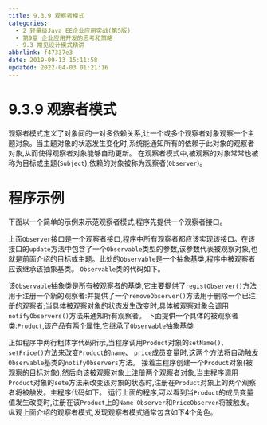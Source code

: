 ```yaml
---
title: 9.3.9 观察者模式
categories: 
  - 2 轻量级Java EE企业应用实战(第5版)
  - 第9章 企业应用开发的思考和策略
  - 9.3 常见设计模式精讲
abbrlink: f47337e3
date: 2019-09-13 15:11:58
updated: 2022-04-03 01:21:16
---
```

# 9.3.9 观察者模式 #
观察者模式定义了对象间的一对多依赖关系,让一个或多个观察者对象观察一个主题对象。当主题对象的状态发生变化时,系统能通知所有的依赖于此对象的观察者对象,从而使得观察者对象能够自动更新。
在观察者模式中,被观察的对象常常也被称为目标或主题(`Subject`),依赖的对象被称为观察者(`Observer`)。
# 程序示例 #
下面以一个简单的示例来示范观察者模式,程序先提供一个观察者接口。





上面`Observer`接口是一个观察者接口,程序中所有观察者都应该实现该接口。在该接口的`update`方法中包含了一个`Observable`类型的参数,该参数代表被观察对象,也就是前面介绍的目标或主题。此处的`Observable`是一个抽象基类,程序中被观察者应该继承该抽象基类。 `Observable`类的代码如下。





该`Observable`抽象类是所有被观察者的基类,它主要提供了`registObserver()`方法用于注册一个新的观察者:并提供了一个`removeObserver()`方法用于删除一个已注册的观察者;当具体被观察对象的状态发生改变时,具体被观察对象会调用`notifyObservers()`方法来通知所有观察者。
下面提供一个具体的被观察者类:`Product`,该产品有两个属性,它继承了`Observable`抽象基类





正如程序中两行粗体字代码所示,当程序调用`Product`对象的`setName()`、 `setPrice()`方法来改变`Product`的`name`、 `price`成员变量时,这两个方法将自动触发`Observable`基类的`notifyObservers`方法。
接着主程序创建一个`Product`对象(被观察的目标对象),然后向该被观察对象上注册两个观察者对象,当主程序调用`Product`对象的`sete`方法来改变该对象的状态时,注册在`Product`对象上的两个观察者将被触发。主程序代码如下。
运行上面的程序,可以看到当`Product`的成员变量值发生改变时,注册在该`Product`上的`Name Observer`和`PriceObserver`将被触发。
纵观上面介绍的观察者模式,发现观察者模式通常包含如下4个角色。





